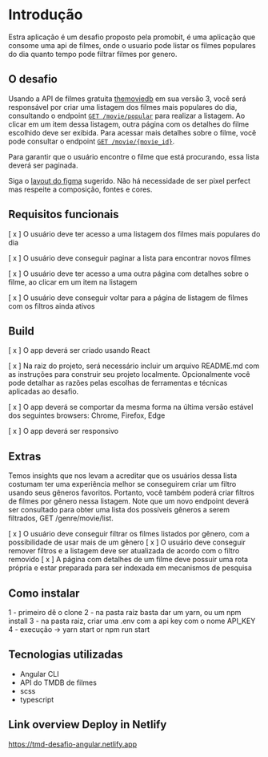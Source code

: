 # Introdução

Estra aplicação é um desafio proposto pela promobit, é uma aplicação que consome uma api de filmes, onde o usuario pode listar os filmes populares do dia quanto tempo pode filtrar filmes por genero.

## O desafio

Usando a API de filmes gratuita [themoviedb](https://developers.themoviedb.org/3/getting-started/introduction) em sua versão 3, você será responsável por criar uma listagem dos filmes mais populares do dia, consultando o endpoint [`GET /movie/popular`](https://developers.themoviedb.org/3/movies/get-popular-movies) para realizar a listagem. Ao clicar em um item dessa listagem, outra página com os detalhes do filme escolhido deve ser exibida. Para acessar mais detalhes sobre o filme, você pode consultar o endpoint [`GET /movie/{movie_id}`](https://developers.themoviedb.org/3/movies/get-movie-details).

Para garantir que o usuário encontre o filme que está procurando, essa lista deverá ser paginada.

Siga o [layout do figma](https://www.figma.com/file/rM7WPqhLY9ObnGzSCeWLxB/Teste-Front-End) sugerido. Não há necessidade de ser pixel perfect mas respeite a composição, fontes e cores.

## Requisitos funcionais

[ x ] O usuário deve ter acesso a uma listagem dos filmes mais populares do dia

[ x ] O usuário deve conseguir paginar a lista para encontrar novos filmes

[ x ] O usuário deve ter acesso a uma outra página com detalhes sobre o filme, ao clicar em um item na listagem

[ x ] O usuário deve conseguir voltar para a página de listagem de filmes com os filtros ainda ativos

## Build

[ x ] O app deverá ser criado usando React

[ x ] Na raiz do projeto, será necessário incluir um arquivo README.md com as instruções para construir seu projeto localmente. Opcionalmente você pode detalhar as razões pelas escolhas de ferramentas e técnicas aplicadas ao desafio.

[ x ] O app deverá se comportar da mesma forma na última versão estável dos seguintes browsers: Chrome, Firefox, Edge

[ x ] O app deverá ser responsivo

## Extras

Temos insights que nos levam a acreditar que os usuários dessa lista costumam ter uma experiência melhor se conseguirem criar um filtro usando seus gêneros favoritos. Portanto, você também poderá criar filtros de filmes por gênero nessa listagem. Note que um novo endpoint deverá ser consultado para obter uma lista dos possíveis gêneros a serem filtrados, GET /genre/movie/list.

[ x ] O usuário deve conseguir filtrar os filmes listados por gênero, com a possibilidade de usar mais de um gênero
[ x ] O usuário deve conseguir remover filtros e a listagem deve ser atualizada de acordo com o filtro removido
[ x ] A página com detalhes de um filme deve possuir uma rota própria e estar preparada para ser indexada em mecanismos de pesquisa

## Como instalar

1 - primeiro dê o clone
2 - na pasta raiz basta dar um yarn, ou um npm install
3 - na pasta raiz, criar uma .env com a api key com o nome API_KEY
4 - execução -> yarn start or npm run start

## Tecnologias utilizadas

- Angular CLI
- API do TMDB de filmes
- scss
- typescript

## Link overview Deploy in Netlify
https://tmd-desafio-angular.netlify.app
